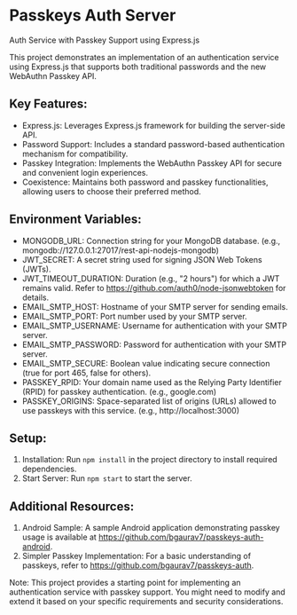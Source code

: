 # Passkeys Auth Server

Auth Service with Passkey Support using Express.js

This project demonstrates an implementation of an authentication service using Express.js that supports both traditional passwords and the new WebAuthn Passkey API.

## Key Features:

- Express.js: Leverages Express.js framework for building the server-side API.
- Password Support: Includes a standard password-based authentication mechanism for compatibility.
- Passkey Integration: Implements the WebAuthn Passkey API for secure and convenient login experiences.
- Coexistence: Maintains both password and passkey functionalities, allowing users to choose their preferred method.

## Environment Variables:

- MONGODB_URL: Connection string for your MongoDB database. (e.g., mongodb://127.0.0.1:27017/rest-api-nodejs-mongodb)
- JWT_SECRET: A secret string used for signing JSON Web Tokens (JWTs).
- JWT_TIMEOUT_DURATION: Duration (e.g., "2 hours") for which a JWT remains valid. Refer to https://github.com/auth0/node-jsonwebtoken for details.
- EMAIL_SMTP_HOST: Hostname of your SMTP server for sending emails.
- EMAIL_SMTP_PORT: Port number used by your SMTP server.
- EMAIL_SMTP_USERNAME: Username for authentication with your SMTP server.
- EMAIL_SMTP_PASSWORD: Password for authentication with your SMTP server.
- EMAIL_SMTP_SECURE: Boolean value indicating secure connection (true for port 465, false for others).
- PASSKEY_RPID: Your domain name used as the Relying Party Identifier (RPID) for passkey authentication. (e.g., google.com)
- PASSKEY_ORIGINS: Space-separated list of origins (URLs) allowed to use passkeys with this service. (e.g., http://localhost:3000)

## Setup:

1. Installation: Run `npm install` in the project directory to install required dependencies.
2. Start Server: Run `npm start` to start the server.

## Additional Resources:

1. Android Sample: A sample Android application demonstrating passkey usage is available at https://github.com/bgaurav7/passkeys-auth-android.
2. Simpler Passkey Implementation: For a basic understanding of passkeys, refer to https://github.com/bgaurav7/passkeys-auth.

Note: This project provides a starting point for implementing an authentication service with passkey support. You might need to modify and extend it based on your specific requirements and security considerations.